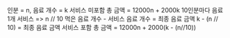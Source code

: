 인분 = n, 음료 개수 = k
서비스 미포함 총 금액 = 12000n + 2000k
10인분마다 음료 1개 서비스 => n // 10
먹은 음료 개수 - 서비스 음료 개수 = 최종 음료 금액
k - (n // 10) = 최종 음료 금액
서비스 포함 총 금액 = 12000n + 2000(k - (n//10))